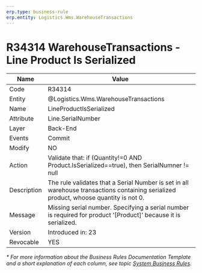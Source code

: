 ```yaml
---
erp.type: business-rule
erp.entity: Logistics.Wms.WarehouseTransactions
---
```


# R34314 WarehouseTransactions - Line Product Is Serialized

| Name | Value |
| ---- | ----- |
| Code | R34314 |
| Entity |@Logistics.Wms.WarehouseTransactions |
| Name | LineProductIsSerialized |
| Attribute | Line.SerialNumber |
| Layer | Back-End |
| Events | Commit |
| Modify | NO |
| Action | Validate that: if (Quantity!=0 AND Product.IsSerialized==true), then SerialNumner != null    |
| Description | The rule validates that a Serial Number is set in all warehouse transactions containing serialized product, whoose quantity is not 0. |
| Message | Missing serial number. Specifying a serial number is required for product '[Product]' because it is serialized. |
| Version | Introduced in: 23 |
| Revocable | YES |


*\* For more information about the Business Rules Documentation Template and a short explanation of each column, see
topic [System Business Rules](../templates/template-description-system-business-rules.md).*
